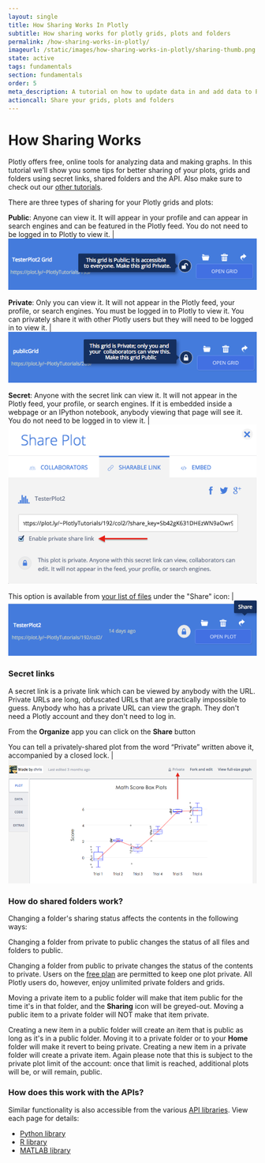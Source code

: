 ```yaml
---
layout: single
title: How Sharing Works In Plotly
subtitle: How sharing works for plotly grids, plots and folders
permalink: /how-sharing-works-in-plotly/
imageurl: /static/images/how-sharing-works-in-plotly/sharing-thumb.png
state: active
tags: fundamentals
section: fundamentals
order: 5
meta_description: A tutorial on how to update data in and add data to Plotly graphs. Plotly is the easiest way to graph and share your data.
actioncall: Share your grids, plots and folders
---
```


# How Sharing Works

Plotly offers free, online tools for analyzing data and making graphs. In this tutorial we’ll show you some tips for better sharing of your plots, grids and folders using secret links, shared folders and the API. Also make sure to check out our [other tutorials](http://help.plot.ly/).

There are three types of sharing for your Plotly grids and plots:

**Public**: Anyone can view it. It will appear in your profile and can appear in search engines and can be featured in the Plotly feed. You do not need to be logged in to Plotly to view it.  | ![Public file](/static/images/how-sharing-works-in-plotly/public-file.png)

**Private**: Only you can view it. It will not appear in the Plotly feed, your profile, or search engines. You must be logged in to Plotly to view it. You can privately share it with other Plotly users but they will need to be logged in to view it. | ![Private file](/static/images/how-sharing-works-in-plotly/private-file.png)

**Secret**: Anyone with the secret link can view it. It will not appear in the Plotly feed, your profile, or search engines. If it is embedded inside a webpage or an IPython notebook, anybody viewing that page will see it. You do not need to be logged in to view it. | ![Private share link](/static/images/how-sharing-works-in-plotly/private-share-link.png)

This option is available from [your list of files](https://plot.ly/organize) under the "Share" icon: | ![Shared plot](/static/images/how-sharing-works-in-plotly/share-plot.png)

### Secret links

A secret link is a private link which can be viewed by anybody with the URL. Private URLs are long, obfuscated URLs that are practically impossible to guess. Anybody who has a private URL can view the graph. They don't need a Plotly account and they don't need to log in.

From the **Organize** app you can click on the **Share** button

You can tell a privately-shared plot from the word “Private” written above it, accompanied by a closed lock.  | ![Shared plot](/static/images/how-sharing-works-in-plotly/shared-plot.png)

### How do shared folders work?

Changing a folder's sharing status affects the contents in the following ways:

Changing a folder from private to public changes the status of all files and folders to public.

Changing a folder from public to private changes the status of the contents to private. Users on the [free plan](https://plot.ly/plans) are permitted to keep one plot private. All Plotly users do, however, enjoy unlimited private folders and grids.

Moving a private item to a public folder will make that item public for the time it's in that folder, and the **Sharing** icon will be greyed-out. Moving a public item to a private folder will NOT make that item private.

Creating a new item in a public folder will create an item that is public as long as it's in a public folder. Moving it to a private folder or to your **Home** folder will make it revert to being private. Creating a new item in a private folder will create a private item. Again please note that this is subject to the private plot limit of the account: once that limit is reached, additional plots will be, or will remain, public.

### How does this work with the APIs?

 Similar functionality is also accessible from the various [API libraries](https://plot.ly/api). View each page for details:

  - [Python library](https://plot.ly/python/privacy)
  - [R library](https://plot.ly/r/privacy)
  - [MATLAB library](https://plot.ly/matlab/privacy)
